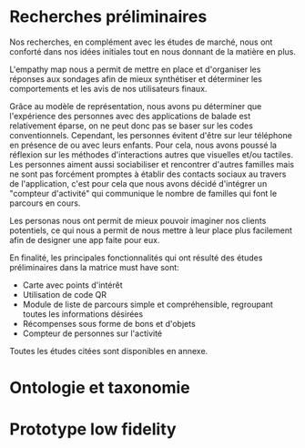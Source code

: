# Recherches préliminaires

Nos recherches, en complément avec les études de marché, nous ont conforté dans nos idées initiales tout en nous donnant de la matière en plus.

L'empathy map nous a permit de mettre en place et d'organiser les réponses aux sondages afin de mieux synthétiser et déterminer les comportements et les avis de nos utilisateurs finaux.

Grâce au modèle de représentation, nous avons pu déterminer que l'expérience des personnes avec des applications de balade est relativement éparse, on ne peut donc pas se baser sur les codes conventionnels. 
Cependant, les personnes évitent d'être sur leur téléphone en présence de ou avec leurs enfants. Pour cela, nous avons poussé la réflexion sur les méthodes d'interactions autres que visuelles et/ou tactiles.
Les personnes aiment aussi sociabiliser et rencontrer d'autres familles mais ne sont pas forcément promptes à établir des contacts sociaux au travers de l'application, c'est pour cela que nous avons décidé d'intégrer un "compteur d'activité" qui communique le nombre de familles qui font le parcours en cours.

Les personas nous ont permit de mieux pouvoir imaginer nos clients potentiels, ce qui nous a permit de nous mettre à leur place plus facilement afin de designer une app faite pour eux.

En finalité, les principales fonctionnalités qui ont résulté des études préliminaires dans la matrice must have sont: 
- Carte avec points d'intérêt
- Utilisation de code QR
- Module de liste de parcours simple et compréhensible, regroupant toutes les informations désirées
- Récompenses sous forme de bons et d'objets
- Compteur de personnes sur l'activité

Toutes les études citées sont disponibles en annexe.
# Ontologie et taxonomie
# Prototype low fidelity